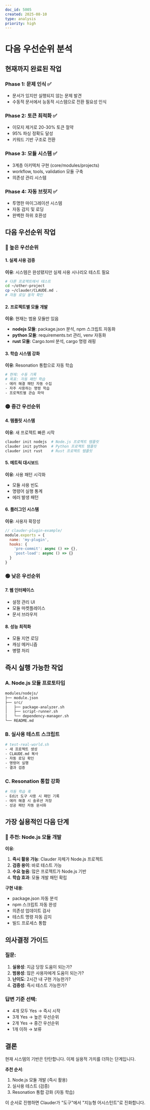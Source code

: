 ```yaml
---
doc_id: 5005
created: 2025-08-10
type: analysis
priority: high
---
```


# 다음 우선순위 분석

## 현재까지 완료된 작업

### Phase 1: 문제 인식 ✅
- 문서가 있지만 실행되지 않는 문제 발견
- 수동적 문서에서 능동적 시스템으로 전환 필요성 인식

### Phase 2: 토큰 최적화 ✅
- 이모지 제거로 20-30% 토큰 절약
- 95% 파싱 정확도 달성
- 키워드 기반 구조로 전환

### Phase 3: 모듈 시스템 ✅
- 3계층 아키텍처 구현 (core/modules/projects)
- workflow, tools, validation 모듈 구축
- 의존성 관리 시스템

### Phase 4: 자동 브릿지 ✅
- 투명한 마이그레이션 시스템
- 자동 감지 및 로딩
- 완벽한 하위 호환성

## 다음 우선순위 작업

### 🔴 높은 우선순위

#### 1. 실제 사용 검증
**이유**: 시스템은 완성됐지만 실제 사용 시나리오 테스트 필요
```bash
# 다른 프로젝트에서 테스트
cd ~/other-project
cp ~/clauder/CLAUDE.md .
# 자동 로딩 동작 확인
```

#### 2. 프로젝트별 모듈 개발
**이유**: 현재는 범용 모듈만 있음
- **nodejs 모듈**: package.json 분석, npm 스크립트 자동화
- **python 모듈**: requirements.txt 관리, venv 자동화
- **rust 모듈**: Cargo.toml 분석, cargo 명령 래핑

#### 3. 학습 시스템 강화
**이유**: Resonation 통합으로 자동 학습
```bash
# 현재: 수동 기록
# 목표: 자동 패턴 학습
- 에러 해결 패턴 자동 수집
- 자주 사용하는 명령 학습
- 프로젝트별 관습 파악
```

### 🟡 중간 우선순위

#### 4. 템플릿 시스템
**이유**: 새 프로젝트 빠른 시작
```bash
clauder init nodejs  # Node.js 프로젝트 템플릿
clauder init python  # Python 프로젝트 템플릿
clauder init rust    # Rust 프로젝트 템플릿
```

#### 5. 메트릭 대시보드
**이유**: 사용 패턴 시각화
- 모듈 사용 빈도
- 명령어 실행 통계
- 에러 발생 패턴

#### 6. 플러그인 시스템
**이유**: 사용자 확장성
```javascript
// clauder-plugin-example/
module.exports = {
  name: 'my-plugin',
  hooks: {
    'pre-commit': async () => {},
    'post-load': async () => {}
  }
}
```

### 🟢 낮은 우선순위

#### 7. 웹 인터페이스
- 설정 관리 UI
- 모듈 마켓플레이스
- 문서 브라우저

#### 8. 성능 최적화
- 모듈 지연 로딩
- 캐싱 메커니즘
- 병렬 처리

## 즉시 실행 가능한 작업

### A. Node.js 모듈 프로토타입
```bash
modules/nodejs/
├── module.json
├── src/
│   ├── package-analyzer.sh
│   ├── script-runner.sh
│   └── dependency-manager.sh
└── README.md
```

### B. 실사용 테스트 스크립트
```bash
# test-real-world.sh
- 새 프로젝트 생성
- CLAUDE.md 복사
- 자동 로딩 확인
- 명령어 실행
- 결과 검증
```

### C. Resonation 통합 강화
```bash
# 자동 학습 훅
- Edit 도구 사용 시 패턴 기록
- 에러 해결 시 솔루션 저장
- 성공 패턴 자동 문서화
```

## 가장 실용적인 다음 단계

### 🎯 추천: Node.js 모듈 개발

**이유**:
1. **즉시 활용 가능**: Clauder 자체가 Node.js 프로젝트
2. **검증 용이**: 바로 테스트 가능
3. **수요 높음**: 많은 프로젝트가 Node.js 기반
4. **학습 효과**: 모듈 개발 패턴 확립

**구현 내용**:
- package.json 자동 분석
- npm 스크립트 자동 완성
- 의존성 업데이트 검사
- 테스트 명령 자동 감지
- 빌드 프로세스 통합

## 의사결정 가이드

### 질문:
1. **실용성**: 지금 당장 도움이 되는가?
2. **범용성**: 많은 사용자에게 도움이 되는가?
3. **난이도**: 2시간 내 구현 가능한가?
4. **검증성**: 즉시 테스트 가능한가?

### 답변 기준 선택:
- 4개 모두 Yes → 즉시 시작
- 3개 Yes → 높은 우선순위
- 2개 Yes → 중간 우선순위
- 1개 이하 → 보류

## 결론

현재 시스템의 기반은 탄탄합니다. 이제 실용적 가치를 더하는 단계입니다.

**추천 순서**:
1. Node.js 모듈 개발 (즉시 활용)
2. 실사용 테스트 (검증)
3. Resonation 통합 강화 (자동 학습)

이 순서로 진행하면 Clauder가 "도구"에서 "지능형 어시스턴트"로 진화합니다.